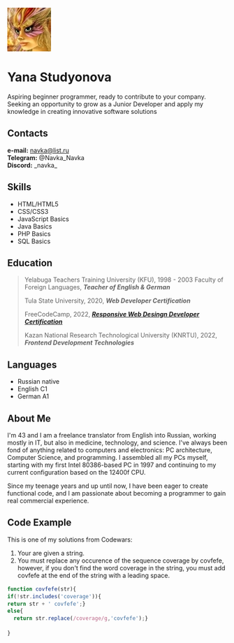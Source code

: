 ![](CV_Photo.jpg)

# Yana Studyonova

Aspiring beginner programmer, ready to contribute to your company. Seeking an opportunity to grow as a Junior Developer and apply my knowledge in creating innovative software solutions  

## Contacts

**e-mail:** navka@list.ru  
**Telegram:** @Navka_Navka  
**Discord:** \_navka\_  

## Skills

* HTML/HTML5  
* CSS/CSS3  
* JavaScript Basics  
* Java Basics  
* PHP Basics  
* SQL Basics  

## Education

> Yelabuga Teachers Training University (KFU), 1998 - 2003
  >Faculty of Foreign Languages, **_Teacher of English & German_**
>
> Tula State University, 2020, **_Web Developer Certification_**
>
> FreeCodeCamp, 2022, [**_Responsive Web Desingn Developer Certification_**](https://www.freecodecamp.org/certification/navka/responsive-web-design)
>
> Kazan National Research Technological University (KNRTU), 2022,
> **_Frontend Development Technologies_**

## Languages

* Russian native
* English C1
* German A1

## About Me

I'm 43 and I am a freelance translator from English into Russian, working mostly in IT, but also in medicine, technology, and science. I've always been fond of anything related to computers and electronics: PC architecture, Computer Science, and programming. I assembled all my PCs myself, starting with my first Intel 80386-based PC in 1997 and continuing to my current configuration based on the 12400f CPU.

Since my teenage years and up until now, I have been eager to create functional code, and I am passionate about becoming a programmer to gain real commercial experience.

## Code Example

This is one of my solutions from Codewars:

1. Your are given a string.
2. You must replace any occurence of the sequence coverage by covfefe, however, if you don't find the word coverage in the string, you must add covfefe at the end of the string with a leading space.

```javascript
function covfefe(str){
if(!str.includes('coverage')){
return str + ' covfefe';}
else{
  return str.replace(/coverage/g,'covfefe');}
  
}
```